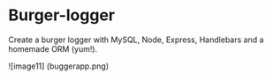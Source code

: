 # Burger-logger
Create a burger logger with MySQL, Node, Express, Handlebars and a homemade ORM (yum!). 


![image11] (buggerapp.png)

